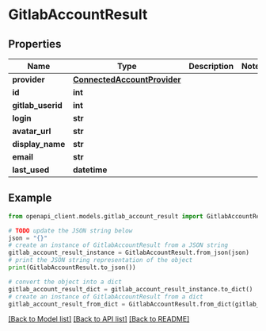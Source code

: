 # GitlabAccountResult


## Properties

Name | Type | Description | Notes
------------ | ------------- | ------------- | -------------
**provider** | [**ConnectedAccountProvider**](ConnectedAccountProvider.md) |  | 
**id** | **int** |  | 
**gitlab_userid** | **int** |  | 
**login** | **str** |  | 
**avatar_url** | **str** |  | 
**display_name** | **str** |  | 
**email** | **str** |  | 
**last_used** | **datetime** |  | 

## Example

```python
from openapi_client.models.gitlab_account_result import GitlabAccountResult

# TODO update the JSON string below
json = "{}"
# create an instance of GitlabAccountResult from a JSON string
gitlab_account_result_instance = GitlabAccountResult.from_json(json)
# print the JSON string representation of the object
print(GitlabAccountResult.to_json())

# convert the object into a dict
gitlab_account_result_dict = gitlab_account_result_instance.to_dict()
# create an instance of GitlabAccountResult from a dict
gitlab_account_result_from_dict = GitlabAccountResult.from_dict(gitlab_account_result_dict)
```
[[Back to Model list]](../README.md#documentation-for-models) [[Back to API list]](../README.md#documentation-for-api-endpoints) [[Back to README]](../README.md)


